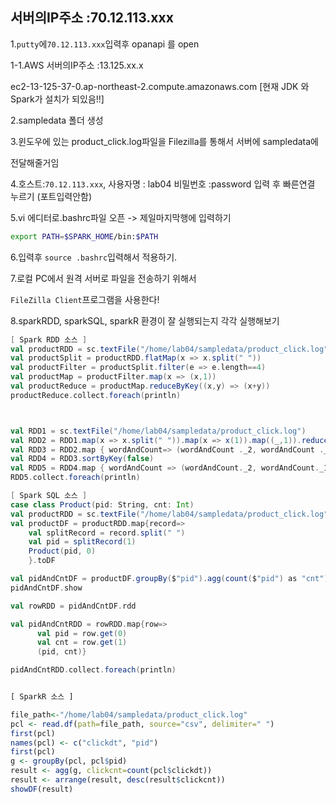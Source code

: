 ## 서버의IP주소  :70.12.113.xxx

1.`putty`에`70.12.113.xxx`입력후  opanapi 를 open

1-1.AWS 서버의IP주소  :13.125.xx.x

ec2-13-125-37-0.ap-northeast-2.compute.amazonaws.com [현재 JDK 와 Spark가 설치가 되있음!!]

2.sampledata 폴더 생성

3.윈도우에 있는 product_click.log파일을 Filezilla를 통해서 서버에 sampledata에

전달해줄거임

4.호스트:`70.12.113.xxx`, 사용자명 : lab04 비밀번호 :password 입력 후 빠른연결 누르기 (포트입력안함)

5.vi 에디터로.bashrc파일 오픈 -> 제일마지막행에 입력하기

```bash
export PATH=$SPARK_HOME/bin:$PATH
```

6.입력후 `source .bashrc`입력해서 적용하기.

7.로컬 PC에서 원격 서버로 파일을 전송하기 위해서

`FileZilla Client`프로그램을 사용한다!

8.sparkRDD, sparkSQL, sparkR 환경이 잘 실행되는지 각각 실행해보기

```scala
[ Spark RDD 소스 ]
val productRDD = sc.textFile("/home/lab04/sampledata/product_click.log")
val productSplit = productRDD.flatMap(x => x.split(" "))
val productFilter = productSplit.filter(e => e.length==4)
val productMap = productFilter.map(x => (x,1))
val productReduce = productMap.reduceByKey((x,y) => (x+y))
productReduce.collect.foreach(println)



val RDD1 = sc.textFile("/home/lab04/sampledata/product_click.log")
val RDD2 = RDD1.map(x => x.split(" ")).map(x => x(1)).map((_,1)).reduceByKey(_+_)
val RDD3 = RDD2.map { wordAndCount=> (wordAndCount ._2, wordAndCount ._1) }
val RDD4 = RDD3.sortByKey(false)
val RDD5 = RDD4.map { wordAndCount => (wordAndCount._2, wordAndCount._1) }
RDD5.collect.foreach(println)
```



```scala
[ Spark SQL 소스 ]
case class Product(pid: String, cnt: Int)
val productRDD = sc.textFile("/home/lab04/sampledata/product_click.log")
val productDF = productRDD.map{record=>
    val splitRecord = record.split(" ")
    val pid = splitRecord(1)
    Product(pid, 0)
    }.toDF

val pidAndCntDF = productDF.groupBy($"pid").agg(count($"pid") as "cnt").orderBy($"cnt".desc)
pidAndCntDF.show

val rowRDD = pidAndCntDF.rdd

val pidAndCntRDD = rowRDD.map{row=>
      val pid = row.get(0)
      val cnt = row.get(1)
      (pid, cnt)}

pidAndCntRDD.collect.foreach(println)
```

```R

[ SparkR 소스 ]

file_path<-"/home/lab04/sampledata/product_click.log"
pcl <- read.df(path=file_path, source="csv", delimiter=" ")
first(pcl)
names(pcl) <- c("clickdt", "pid")
first(pcl)
g <- groupBy(pcl, pcl$pid)
result <- agg(g, clickcnt=count(pcl$clickdt))
result <- arrange(result, desc(result$clickcnt))
showDF(result)
```

